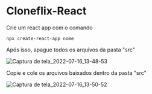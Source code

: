 # Cloneflix-React
Crie um react app com o comando 

```npx create-react-app nome```

Após isso, apague todos os arquivos da pasta "src"

![Captura de tela_2022-07-16_13-48-53](https://user-images.githubusercontent.com/84055744/179364360-3340168d-6c32-41d6-ab97-36c63224c4a4.png)

Copie e cole os arquivos baixados dentro da pasta "src"

![Captura de tela_2022-07-16_13-50-52](https://user-images.githubusercontent.com/84055744/179364429-1ccb3451-18c1-4e32-8cc8-818ebaefbaa7.png)
